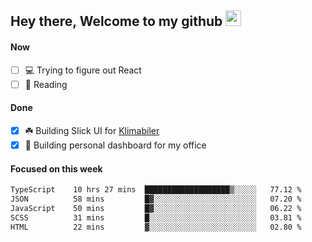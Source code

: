 ## Hey there, Welcome to my github <img src="https://media.giphy.com/media/hvRJCLFzcasrR4ia7z/giphy.gif" width="25px">

#### Now
- [ ] 💻 Trying to figure out React
- [ ] 📕 Reading

#### Done
- [x] ☘️ Building Slick UI for [Klimabiler](https://klimabiler.dk)
- [x] 🚀 Building personal dashboard for my office
 
 #### Focused on this week
<!--START_SECTION:waka-->

```txt
TypeScript    10 hrs 27 mins  ███████████████████▒░░░░░   77.12 %
JSON          58 mins         █▓░░░░░░░░░░░░░░░░░░░░░░░   07.20 %
JavaScript    50 mins         █▓░░░░░░░░░░░░░░░░░░░░░░░   06.22 %
SCSS          31 mins         █░░░░░░░░░░░░░░░░░░░░░░░░   03.81 %
HTML          22 mins         ▓░░░░░░░░░░░░░░░░░░░░░░░░   02.80 %
```

<!--END_SECTION:waka-->

